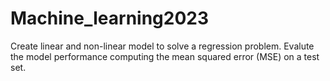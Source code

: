# Machine_learning2023
Create linear and non-linear model to solve a regression problem. Evalute the model performance computing the mean squared error (MSE) on a test set.
